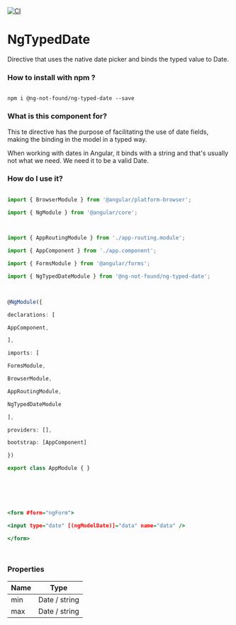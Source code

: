 [![CI](https://github.com/NGNOTFND/ng-typed-date/actions/workflows/main.yml/badge.svg)](https://github.com/NGNOTFND/ng-typed-date/actions/workflows/main.yml)


# NgTypedDate

  

Directive that uses the native date picker and binds the typed value to Date.

  

### How to install with npm ?

```

npm i @ng-not-found/ng-typed-date --save

```

  

### What is this component for? ###

  

This te directive has the purpose of facilitating the use of date fields, making the binding in the model in a typed way.

  

When working with dates in Angular, it binds with a string and that's usually not what we need. We need it to be a valid Date.

  

### How do I use it? ###

  

```module.ts

import { BrowserModule } from '@angular/platform-browser';

import { NgModule } from '@angular/core';

  

import { AppRoutingModule } from './app-routing.module';

import { AppComponent } from './app.component';

import { FormsModule } from '@angular/forms';

import { NgTypedDateModule } from '@ng-not-found/ng-typed-date';

  

@NgModule({

declarations: [

AppComponent,

],

imports: [

FormsModule,

BrowserModule,

AppRoutingModule,

NgTypedDateModule

],

providers: [],

bootstrap: [AppComponent]

})

export class AppModule { }

  

```

```.html

  

<form #form="ngForm">

<input type="date" [(ngModelDate)]="data" name="data" />

</form>

  

```

### Properties ###


| Name  |  Type |
| ------------ | ------------ |
| min  |  Date / string  |
| max |  Date / string  |
